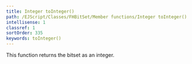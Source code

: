 ```yaml
---
title: Integer toInteger()
path: /EJScript/Classes/FHBitSet/Member functions/Integer toInteger()
intellisense: 1
classref: 1
sortOrder: 335
keywords: toInteger()
---
```



This function returns the bitset as an integer.


